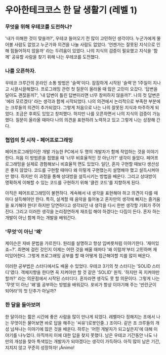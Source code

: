 # 우아한테크코스 한 달 생활기 (레벨 1)

### 무엇을 위해 우테코를 도전하나?

'내가 이해한 것이 맞을까?', 우테코 들어오기 전 많이 고민하던 생각이다. 누군가에게 물어볼 사람도 없었고 누군가와 의견을 나눌 사람도 없었다. '언젠가는 잘못된 지식으로 인해 힘들어하지 않을까' 라는 두려움이 있었다. 나의 지식의 검증이 필요했고 지식을 '함께' 공유할 사람을 찾기 위해 나는 우테코를 도전했다.

### 나를 오픈하자.

우테코 크루간의 온라인 소통 방법은 '슬랙'이다. 잠잠하게 시작된 '슬랙'은 1주일이 지나고 시끌시끌해졌다. 프로그래밍 관련 첫 질문이 올라올 때 많은 고민이 오갔다. '답변을 달아도 괜찮을까?', '내 답변이 틀린 답변이라면 너무 창피하지 않을까?'. 나의 첫 답변은 '에라 모르겠다' 라는 생각과 함께 시작되었다. 나의 의견에서 논리적으로 부족한 부분에는 크루들의 의견이 추가되었다. 그렇게 처음으로 나는 나의 잘못된 지식과 마주하게 되었다. 조금은 후회도 있었고 창피했다. 하지만 나를 오픈하면서 나의 지식의 검증이 가능했다. 질문이 올라올 때마다 나의 의견을 표현하려 노력하고 있고 그렇게 나는 성장해 간다.

### 협업의 첫 시작 - 페어프로그래밍

페어프로그래밍이란 개발 가능한 PC에서 두 명의 개발자가 함께 작업하는 것을 이야기한다. 처음 이 방법론을 접했을 때 '너무 비효율적인 것 아닌가?' 생각이 들었다. 페어프로그래밍을 실제로 경험해보니 비효율적 면도 있었다.  일단, 혼자 구현할 때보다 생산성은 좋지 않았다. 코드를 구현할 때마다 왜 이렇게 구현했는지 설명해야 했고 설득시켜야만 했다. 하지만 이 과정을 통해 상대방을 설득시키는 방법을 배운다. 그리고 상대방이 명확하게 이해할 수 있는 코드를 구현하기 위해 '클린 코드'를 지향하게 된다.

아직은 페어프로그래밍이 불편하다. 계속해서 내 생각을 표현해야 하고 의견이 다를 때마다 설득해야만 한다. 특히, 설계할 때 음악을 틀어놓고 혼자만의 생각에 빠지는 즐거움을 포기해야 한다! 하지만 당연하다고 생각되던 내 생각을 다시 한번 생각할 기회가 주어진다. 그리고 이러한 생각을 논리정연하게 재조립 해야 하겠다는 다짐이 든다. 혼자 하는 개발이 아닌 함께 하는 개발을 배워간다.

### '무엇'이 아닌 '왜'

제이슨은 자바 문법을 가르친다. 원리를 설명하고 항상 입버릇처럼 이야기한다. '재미있죠~?'. 최면에 걸린 것인지 이제는 어떤 것을 배울 때마다 '왜 이럴까'부터 고민하며 재미있어한다. 그렇게 프로그래밍 공부를 할 때 어떻게 접근해야할 지를 많이 배운다.

이러한 공부법은 스터디에서도 배울 수 있었다. 우테코 3기의 첫 스터디는 'SOLID 스터디'였다. 객체지향을 한다면 꼭 지켜야만 할 것 같은 'SOLID' 원칙. '하지만 꼭 지켜야만 할까?' 라는 의문점에서 시작된 스터디다. 혼자라면 생각도 못 할 의문이다. 그렇게 나는 '무엇'이 아닌 '왜'를 공부하는 방법을 배워갔다. 포비가 항상 이야기해 주는 '반란군이 되어라'의 첫 단추가 아닐까?

### 한 달을 돌아보며

한 달이라는 짧은 시간에 좋은 사람을 많이 만나게 되었다. 레벨마다 정해지는 조에서 나는 무엇이든 물어보면 바로 답을 해주는 '씨유'(로봇인줄..) 조이다. 같은 조 크루들의 개성 넘쳐나는 이야기에 많은 것을 배운다. 하루는 '어떤 개발자가 되고싶은지'에 대해 이야기를 나누었다. 아직까지 이에 대한 답을 찾지 못했다. 남은 우테코 기간동안 나도 나만의 개성을 찾아 특색있는 개발자가 되야겠다는 생각이 가득하다. 아직 많이 남은 기간, 지치지 않고 꾸준히 성장하자! ¡Ánimo!